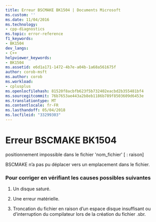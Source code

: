 ```yaml
---
title: Erreur BSCMAKE BK1504 | Documents Microsoft
ms.custom: ''
ms.date: 11/04/2016
ms.technology:
- cpp-diagnostics
ms.topic: error-reference
f1_keywords:
- BK1504
dev_langs:
- C++
helpviewer_keywords:
- BK1504
ms.assetid: e6d1a171-1472-4b7e-a04b-1a68a561675f
author: corob-msft
ms.author: corob
ms.workload:
- cplusplus
ms.openlocfilehash: 81520f8acbfb623f5b732402eacbd2b355481bf4
ms.sourcegitcommit: 76b7653ae443a2b8eb1186b789f8503609d6453e
ms.translationtype: MT
ms.contentlocale: fr-FR
ms.lasthandoff: 05/04/2018
ms.locfileid: "33299303"
---
```

# <a name="bscmake-error-bk1504"></a>Erreur BSCMAKE BK1504
positionnement impossible dans le fichier 'nom_fichier' [ : raison]  
  
 BSCMAKE n’a pas pu déplacer vers un emplacement dans le fichier.  
  
### <a name="to-fix-by-checking-the-following-possible-causes"></a>Pour corriger en vérifiant les causes possibles suivantes  
  
1.  Un disque saturé.  
  
2.  Une erreur matérielle.  
  
3.  Troncation du fichier en raison d’un espace disque insuffisant ou d’interruption du compilateur lors de la création du fichier .sbr.